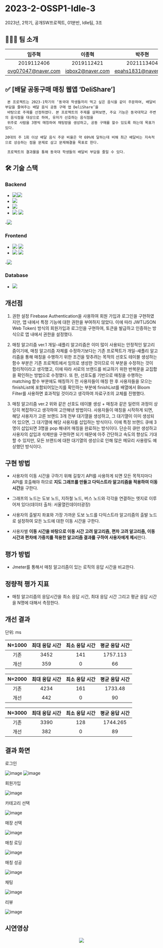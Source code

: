 # 2023-2-OSSP1-Idle-3
2023년, 2학기, 공개SW프로젝트, 01분반, Idle팀, 3조

## 🧑🏻‍💻 팀 소개
|임주혁|이종혁|박주현|임현석|
|:-:|:-:|:-:|:-:|
|2019112406|2019112421|2021113404|2019112058|
|ovg07047@naver.com|iqbox2@naver.com|epahs1831@naver.com|sudden11y@naver.com|


## ✅ [배달 공동구매 매칭 웹앱 ‘DeliShare’]
```
 본 프로젝트는 2023-1학기의 ‘동국대 학생들끼리 먹고 싶은 음식을 같이 주문하여, 배달비 부담을 줄여주는 배달 음식 공동 구매 앱 DeliShare’을
 바탕으로 주제를 선정하였다. 본 프로젝트의 주제를 살펴보면, 주요 기능은 동국대학교 주변의 음식점을 대상으로 하여, 유저가 선호하는 음식점을
 위주로 사람을 3명씩 매칭하여 채팅방을 생성하고, 공동 구매를 할수 있도록 하는데 목표가 있다.

20대의 주 1회 이상 배달 음식 주문 비율은 약 69%에 달하는데 비해 최근 배달비는 지속적으로 상승하는 점을 문제로 삼고 문제해결을 목표로 한다.

 프로젝트의 결과물을 통해 동국대 학생들의 배달비 부담을 줄일 수 있다.
```

## 🛠️ 기술 스택
### Backend
- <img src="https://img.shields.io/badge/springboot-6DB33F?style=flat-square&logo=springboot&logoColor=white"/><img src="https://img.shields.io/badge/springsecurity-6DB33F?style=flat-square&logo=springsecurity&logoColor=white"/>
- <img src="https://img.shields.io/badge/jsonwebtokens-000000?style=flat-square&logo=jsonwebtokens&logoColor=white"/>
- <img src="https://img.shields.io/badge/websocket-FE5F50?style=flat-square&logo=websocket&logoColor=white"/>
- <img src="https://img.shields.io/badge/amazonec2-FF9900?style=flat-square&logo=amazonec2&logoColor=white"/> <img src="https://img.shields.io/badge/amazonrds-527FFF?style=flat-square&logo=amazonrds&logoColor=white"/>

-<img src="https://img.shields.io/badge/intellijidea-000000?style=flat-square&logo=intellijidea&logoColor=white"/>

### Frontend
- <img src="https://img.shields.io/badge/react-61DAFB?style=flat-square&logo=react&logoColor=white"/> <img src="https://img.shields.io/badge/nodedotjs-339933?style=flat-square&logo=nodedotjs&logoColor=white"/> 
- <img src="https://img.shields.io/badge/vuedotjs-4FC08D?style=flat-square&logo=vuedotjs&logoColor=white"/> <img src="https://img.shields.io/badge/sock.js-FE5F50?style=flat-square&logo=sock.js&logoColor=white"/> 

-<img src="https://img.shields.io/badge/visualstudiocode-007ACC?style=flat-square&logo=visualstudiocode&logoColor=white"/> 

### Database

- <img src="https://img.shields.io/badge/MySQL-4479A1?style=flat-square&logo=MySQL&logoColor=white"/>



## 개선점


1) 권한 설정
  Firebase Authentication을 사용하여 회원 가입과 로그인을 구현하였지만, 앱 내에서 특정 기능에 대한 권한을 부여하지 않았다. 이에 따라 JWT(JSON Web Token) 방식의 회원가입과 로그인을 구현하여, 토큰을 발급하고 인증하는 방식으로 앱 내에서 권한을 설정했다.

2) 매칭 알고리즘 ver.1
  개일-섀플리 알고리즘은 이미 많이 사용되는 안정적인 알고리즘이기에, 매칭 알고리즘 자체를 수정하기보다는 기존 프로젝트가 개일-섀플리 알고리즘을 통해 매칭을 수행하기 위한 조건을 맞추려는 목적의 선호도 테이블 생성하는 함수 부분은 기존 프로젝트에서 임의로 생성한 것이므로 이 부분을 수정하는 것이 합리적이라고 생각했고, 이에 따라 서로의 브랜드를 비교하기 위한 반복문을 교집합을 확인하는 방법으로 수정했다. 또 한, 선호도를 기반으로 매칭을 수행하는 matching 함수 부분에도 매칭하기 전 사용자들이 매칭 한 후 사용자들을 모으는 finishList에 포함되어있는지를 확인하는 부분에 finishList를 배열에서 Bloom Filter를 사용하면 효과적일 것이라고 생각하여 자료구조의 교체를 진행했다.

3) 매칭 알고리즘 ver.2
  위와 같은 선호도 테이블 생성 + 매칭과 같은 일련의 과정이 상당히 복잡하다고 생각하여 고안해낸 방법이다. 사용자들이 매칭을 시작하게 되면, 해당 사용자가 고른 브랜드 3개 전부 대기열을 생성하고, 그 대기열이 이미 생성되어 있으면, 그 대기열에 해당 사용자를 삽입하는 방식이다. 이에 특정 브랜드 큐에 3명이 삽입되면 3명을 pop 해내어 매칭을 완료하는 방식이다. 단순히 큐만 생성하고 사용자의 삽입과 삭제만을 구현하면 되기 때문에 아주 간단하고 속도의 향상도 기대할 수 있지만, 모든 브랜드에 대한 대기열의 생성으로 인해 많은 메모리 사용량도 예상했던 방식이다.



## 구현 방법

- 사용자의 이동 시간을 구하기 위해 길찾기 API를 사용하게 되면 모든 목적지마다 API를 호출해야 하므로 **지도 그래프를 만들고 다익스트라 알고리즘을 적용하여 이동시간**을 구한다.
  
- 그래프의 노드는 도보 노드, 지하철 노드, 버스 노드와 각각을 연결하는 엣지로 이루어져 있다(데이터 출처: 서울열린데이터광장)
  
- 사용자의 출발지 좌표와 가장 가까운 도보 노드를 다익스트라 알고리즘의 출발 노드로 설정하여 모든 노드에 대한 이동 시간을 구한다.
  
- 사용자별 **이동 시간을 바탕으로 이동 시간 고려 알고리즘, 편차 고려 알고리즘, 이동 시간과 편차에 가중치를 적용한 알고리즘 결과를 구하여 사용자에게 제시**한다.



## 평가 방법

- Jmeter를 통해서 매칭 알고리즘이 있는 로직의 응답 시간을 비교한다.


## 정량적 평가 지표

- 매칭 알고리즘의 응답시간을 최소 응답 시간, 최대 응답 시간 그리고 평균 응답 시간을 N명에 대해서 측정한다.


## 개선 결과
단위: ms

|N=1000 |최대 응답 시간|최소 응답 시간|평균 응답 시간|
|:-:|:-:|:-:|:-:|
|기존|3452|141|1757.113|
|개선|359|0|66|

|N=2000 |최대 응답 시간|최소 응답 시간|평균 응답 시간|
|:-:|:-:|:-:|:-:|
|기존|4234|161|1733.48|
|개선|442|0|90|

|N=3000 |최대 응답 시간|최소 응답 시간|평균 응답 시간|
|:-:|:-:|:-:|:-:|
|기존|3390|128|1744.265|
|개선|382|0|89|

## 결과 화면

로그인

![image](https://github.com/CSID-DGU/2023-2-OSSP1-WantToGraduateTeam-8/assets/101847711/41786e9a-b4ab-4a38-a577-025be6bd4c04)
![image](https://github.com/CSID-DGU/2023-2-OSSP1-WantToGraduateTeam-8/assets/101847711/c2b171a2-5d08-420f-a475-0f4061248761)


회원가입

![image](https://github.com/CSID-DGU/2023-2-OSSP1-WantToGraduateTeam-8/assets/101847711/597a1556-afa9-4058-ac53-e195cb7210c2)

카테고리 선택

![image](https://github.com/CSID-DGU/2023-2-OSSP1-WantToGraduateTeam-8/assets/101847711/3b1e6d4c-39dd-4395-ace2-971cf920d8ab)

매장 선택

![image](https://github.com/CSID-DGU/2023-2-OSSP1-WantToGraduateTeam-8/assets/101847711/0767ced8-4ffa-487b-ae2f-b5ffada118a8)

매칭 로딩

![image](https://github.com/CSID-DGU/2023-2-OSSP1-WantToGraduateTeam-8/assets/101847711/c4c73d2d-78ce-4540-92c7-56cae9662bd7)

매칭 성공

![image](https://github.com/CSID-DGU/2023-2-OSSP1-WantToGraduateTeam-8/assets/101847711/ac147229-d881-410c-91fc-7d5f21d5a90a)

채팅

![image](https://github.com/CSID-DGU/2023-2-OSSP1-WantToGraduateTeam-8/assets/101847711/d09d22c7-d4d8-48ca-ae8d-96d760284f98)

리뷰

![image](https://github.com/CSID-DGU/2023-2-OSSP1-WantToGraduateTeam-8/assets/101847711/ff5a28ad-4ecb-45c8-9d91-62191a19c66d)

## 시연영상
<p align="center">
  <img src = "https://github.com/CSID-DGU/2023-2-OSSP1-WantToGraduateTeam-8/assets/101847711/45445211-c6ed-41bd-93da-8f76a6229bc1">  
</p>
